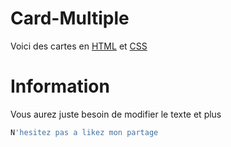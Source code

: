 # Card-Multiple
Voici des cartes en [HTML]() et [CSS]() 

# Information
Vous aurez juste besoin de modifier le texte et plus 

```Bash
N'hesitez pas a likez mon partage
```
